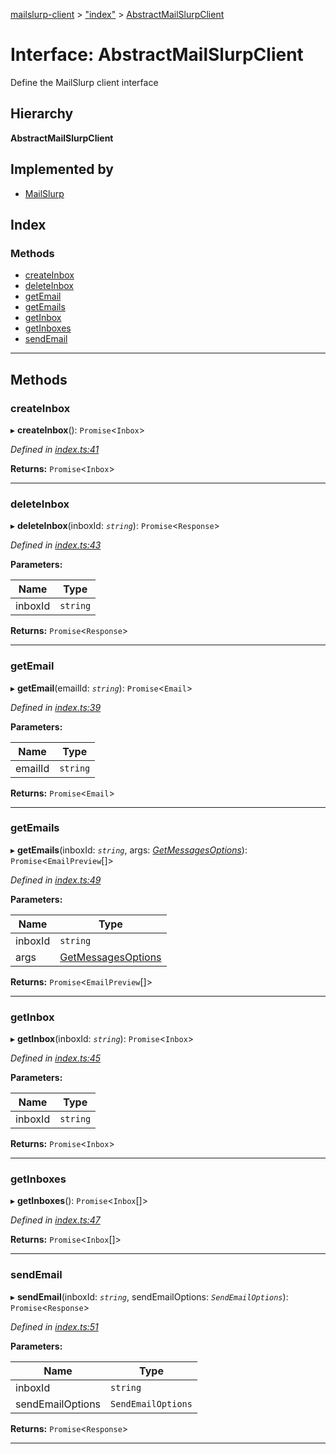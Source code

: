 [mailslurp-client](../README.md) > ["index"](../modules/_index_.md) > [AbstractMailSlurpClient](../interfaces/_index_.abstractmailslurpclient.md)

# Interface: AbstractMailSlurpClient

Define the MailSlurp client interface

## Hierarchy

**AbstractMailSlurpClient**

## Implemented by

* [MailSlurp](../classes/_index_.mailslurp.md)

## Index

### Methods

* [createInbox](_index_.abstractmailslurpclient.md#createinbox)
* [deleteInbox](_index_.abstractmailslurpclient.md#deleteinbox)
* [getEmail](_index_.abstractmailslurpclient.md#getemail)
* [getEmails](_index_.abstractmailslurpclient.md#getemails)
* [getInbox](_index_.abstractmailslurpclient.md#getinbox)
* [getInboxes](_index_.abstractmailslurpclient.md#getinboxes)
* [sendEmail](_index_.abstractmailslurpclient.md#sendemail)

---

## Methods

<a id="createinbox"></a>

###  createInbox

▸ **createInbox**(): `Promise`<`Inbox`>

*Defined in [index.ts:41](https://github.com/mailslurp/mailslurp-client-ts-js/blob/bdeb94b/index.ts#L41)*

**Returns:** `Promise`<`Inbox`>

___
<a id="deleteinbox"></a>

###  deleteInbox

▸ **deleteInbox**(inboxId: *`string`*): `Promise`<`Response`>

*Defined in [index.ts:43](https://github.com/mailslurp/mailslurp-client-ts-js/blob/bdeb94b/index.ts#L43)*

**Parameters:**

| Name | Type |
| ------ | ------ |
| inboxId | `string` |

**Returns:** `Promise`<`Response`>

___
<a id="getemail"></a>

###  getEmail

▸ **getEmail**(emailId: *`string`*): `Promise`<`Email`>

*Defined in [index.ts:39](https://github.com/mailslurp/mailslurp-client-ts-js/blob/bdeb94b/index.ts#L39)*

**Parameters:**

| Name | Type |
| ------ | ------ |
| emailId | `string` |

**Returns:** `Promise`<`Email`>

___
<a id="getemails"></a>

###  getEmails

▸ **getEmails**(inboxId: *`string`*, args: *[GetMessagesOptions](../modules/_index_.md#getmessagesoptions)*): `Promise`<`EmailPreview`[]>

*Defined in [index.ts:49](https://github.com/mailslurp/mailslurp-client-ts-js/blob/bdeb94b/index.ts#L49)*

**Parameters:**

| Name | Type |
| ------ | ------ |
| inboxId | `string` |
| args | [GetMessagesOptions](../modules/_index_.md#getmessagesoptions) |

**Returns:** `Promise`<`EmailPreview`[]>

___
<a id="getinbox"></a>

###  getInbox

▸ **getInbox**(inboxId: *`string`*): `Promise`<`Inbox`>

*Defined in [index.ts:45](https://github.com/mailslurp/mailslurp-client-ts-js/blob/bdeb94b/index.ts#L45)*

**Parameters:**

| Name | Type |
| ------ | ------ |
| inboxId | `string` |

**Returns:** `Promise`<`Inbox`>

___
<a id="getinboxes"></a>

###  getInboxes

▸ **getInboxes**(): `Promise`<`Inbox`[]>

*Defined in [index.ts:47](https://github.com/mailslurp/mailslurp-client-ts-js/blob/bdeb94b/index.ts#L47)*

**Returns:** `Promise`<`Inbox`[]>

___
<a id="sendemail"></a>

###  sendEmail

▸ **sendEmail**(inboxId: *`string`*, sendEmailOptions: *`SendEmailOptions`*): `Promise`<`Response`>

*Defined in [index.ts:51](https://github.com/mailslurp/mailslurp-client-ts-js/blob/bdeb94b/index.ts#L51)*

**Parameters:**

| Name | Type |
| ------ | ------ |
| inboxId | `string` |
| sendEmailOptions | `SendEmailOptions` |

**Returns:** `Promise`<`Response`>

___

